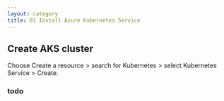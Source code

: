 ```yaml
---
layout: category
title: 01 Install Azure Kubernetes Service
---
```


## Create AKS cluster

Choose Create a resource > search for Kubernetes > select Kubernetes Service  > Create.

### todo




